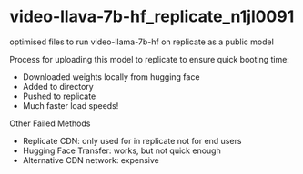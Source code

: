 # video-llava-7b-hf_replicate_n1jl0091
optimised files to run video-llama-7b-hf on replicate as a public model

Process for uploading this model to replicate to ensure quick booting time:
- Downloaded weights locally from hugging face
- Added to directory
- Pushed to replicate
- Much faster load speeds!

Other Failed Methods
- Replicate CDN: only used for in replicate not for end users
- Hugging Face Transfer: works, but not quick enough
- Alternative CDN network: expensive
